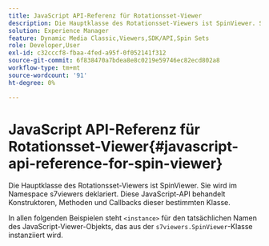 ```yaml
---
title: JavaScript API-Referenz für Rotationsset-Viewer
description: Die Hauptklasse des Rotationsset-Viewers ist SpinViewer. Sie wird im Namespace s7viewers deklariert. Diese JavaScript-API behandelt Konstruktoren, Methoden und Callbacks dieser bestimmten Klasse.
solution: Experience Manager
feature: Dynamic Media Classic,Viewers,SDK/API,Spin Sets
role: Developer,User
exl-id: c32cccf8-fbaa-4fed-a95f-0f052141f312
source-git-commit: 6f838470a7bdea8e8c0219e59746ec82ecd802a8
workflow-type: tm+mt
source-wordcount: '91'
ht-degree: 0%

---
```


# JavaScript API-Referenz für Rotationsset-Viewer{#javascript-api-reference-for-spin-viewer}

Die Hauptklasse des Rotationsset-Viewers ist SpinViewer. Sie wird im Namespace s7viewers deklariert. Diese JavaScript-API behandelt Konstruktoren, Methoden und Callbacks dieser bestimmten Klasse.

In allen folgenden Beispielen steht `<instance>` für den tatsächlichen Namen des JavaScript-Viewer-Objekts, das aus der `s7viewers.SpinViewer`-Klasse instanziiert wird.
